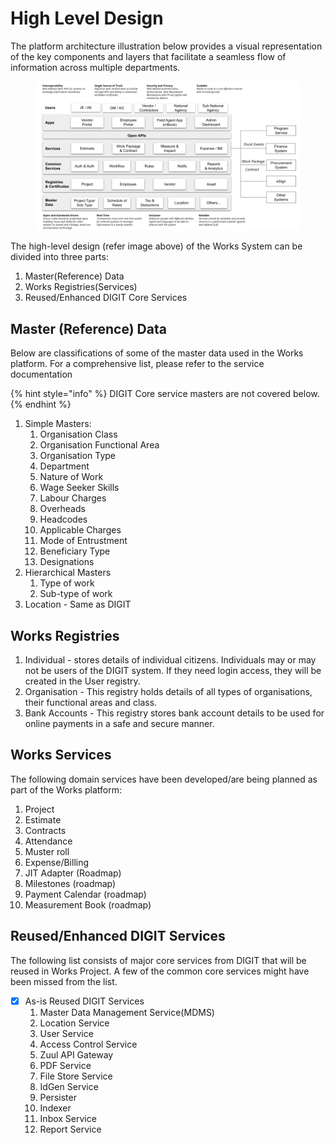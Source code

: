 # High Level Design

The platform architecture illustration below provides a visual representation of the key components and layers that facilitate a seamless flow of information across multiple departments.&#x20;

<figure><img src="../../.gitbook/assets/image (45).png" alt=""><figcaption></figcaption></figure>

The high-level design (refer image above) of the Works System can be divided into three parts:

1. Master(Reference) Data
2. Works Registries(Services)
3. Reused/Enhanced DIGIT Core Services

## Master (Reference) Data

Below are classifications of some of the master data used in the Works platform. For a comprehensive list, please refer to the service documentation

{% hint style="info" %}
DIGIT Core service masters are not covered below.&#x20;
{% endhint %}

1. Simple Masters:
   1. Organisation Class
   2. Organisation Functional Area
   3. Organisation Type
   4. Department
   5. Nature of Work
   6. Wage Seeker Skills
   7. Labour Charges
   8. Overheads
   9. Headcodes
   10. Applicable Charges
   11. Mode of Entrustment&#x20;
   12. Beneficiary Type
   13. Designations
2. Hierarchical Masters&#x20;
   1. Type of work&#x20;
   2. Sub-type of work
3. Location - Same as DIGIT

## Works Registries

1. Individual - stores details of individual citizens. Individuals may or may not be users of the DIGIT system. If they need login access, they will be created in the User registry.&#x20;
2. Organisation - This registry holds details of all types of organisations, their functional areas and class.
3. Bank Accounts - This registry stores bank account details to be used for online payments in a safe and secure manner.&#x20;

## Works Services

The following domain services have been developed/are being planned as part of the Works platform:

1. Project
2. Estimate&#x20;
3. Contracts
4. Attendance
5. Muster roll
6. Expense/Billing
7. JIT Adapter (Roadmap)
8. Milestones (roadmap)
9. Payment Calendar (roadmap)
10. Measurement Book (roadmap)



## Reused/Enhanced DIGIT Services

The following list consists of major core services from DIGIT that will be reused in Works Project. A few of the common core services might have been missed from the list.

* [x] As-is Reused DIGIT Services
  1. Master Data Management Service(MDMS)
  2. Location Service
  3. User Service
  4. Access Control Service
  5. Zuul API Gateway
  6. PDF Service
  7. File Store Service
  8. IdGen Service
  9. Persister&#x20;
  10. Indexer
  11. Inbox Service
  12. Report Service

